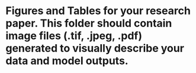 # Figures and Tables for your research paper. This folder should contain image files (.tif, .jpeg, .pdf) generated to visually describe your data and model outputs.
